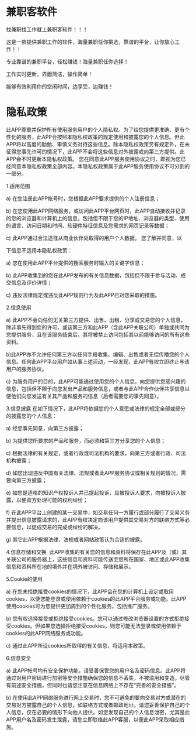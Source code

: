 # 兼职客软件

找兼职找工作就上兼职客软件！！！

这是一款提供兼职工作的软件，海量兼职任你挑选，靠谱的平台，让你放心工作！！

专业靠谱的兼职平台，轻松赚钱！海量兼职任你选择！

工作实时更新，界面简洁，操作简单！

能够有效利用你的空闲时间，边享受，边赚钱！



# 隐私政策

此APP尊重并保护所有使用服务用户的个人隐私权。为了给您提供更准确、更有个性化的服务，此APP会按照本隐私权政策的规定使用和披露您的个人信息。但此APP将以高度的勤勉、审慎义务对待这些信息。除本隐私权政策另有规定外，在未征得您事先许可的情况下，此APP不会将这些信息对外披露或向第三方提供。此APP会不时更新本隐私权政策。 您在同意此APP服务使用协议之时，即视为您已经同意本隐私权政策全部内容。本隐私权政策属于此APP服务使用协议不可分割的一部分。

1.适用范围

a) 在您注册此APP帐号时，您根据此APP要求提供的个人注册信息；

b) 在您使用此APP网络服务，或访问此APP平台网页时，此APP自动接收并记录的您的浏览器和计算机上的信息，包括但不限于您的IP地址、浏览器的类型、使用的语言、访问日期和时间、软硬件特征信息及您需求的网页记录等数据；

c) 此APP通过合法途径从商业伙伴处取得的用户个人数据。 您了解并同意，以

下信息不适用本隐私权政策：

a) 您在使用此APP平台提供的搜索服务时输入的关键字信息；

b) 此APP收集到的您在此APP发布的有关信息数据，包括但不限于参与活动、成交信息及评价详情；

c) 违反法律规定或违反此APP规则行为及此APP已对您采取的措施。

2.信息使用

a) 此APP不会向任何无关第三方提供、出售、出租、分享或交易您的个人信息，除非事先得到您的许可，或该第三方和此APP（含此APP关联公司）单独或共同为您提供服务，且在该服务结束后，其将被禁止访问包括其以前能够访问的所有这些资料。

b)此APP亦不允许任何第三方以任何手段收集、编辑、出售或者无偿传播您的个人信息。任何此APP平台用户如从事上述活动，一经发现，此APP有权立即终止与该用户的服务协议。

c) 为服务用户的目的，此APP可能通过使用您的个人信息，向您提供您感兴趣的信息，包括但不限于向您发出产品和服务信息，或者与此APP合作伙伴共享信息以便他们向您发送有关其产品和服务的信息（后者需要您的事先同意）。

3.信息披露 在如下情况下，此APP将依据您的个人意愿或法律的规定全部或部分的披露您的个人信息：

a) 经您事先同意，向第三方披露；

b) 为提供您所要求的产品和服务，而必须和第三方分享您的个人信息；

c) 根据法律的有关规定，或者行政或司法机构的要求，向第三方或者行政、司法机构披露；

d) 如您出现违反中国有关法律、法规或者此APP服务协议或相关规则的情况，需要向第三方披露；

e) 如您是适格的知识产权投诉人并已提起投诉，应被投诉人要求，向被投诉人披露，以便双方处理可能的权利纠纷；

f) 在此APP平台上创建的某一交易中，如交易任何一方履行或部分履行了交易义务并提出信息披露请求的，此APP有权决定向该用户提供其交易对方的联络方式等必要信息，以促成交易的完成或纠纷的解决。

g) 其它此APP根据法律、法规或者网站政策认为合适的披露。

4.信息存储和交换  此APP收集的有关您的信息和资料将保存在此APP及（或）其关联公司的服务器上，这些信息和资料可能传送至您所在国家、地区或此APP收集信息和资料所在地的境外并在境外被访问、存储和展示。

5.Cookie的使用

a) 在您未拒绝接受cookies的情况下，此APP会在您的计算机上设定或取用cookies，以便您能登录或使用依赖于cookies的此APP平台服务或功能。此APP使用cookies可为您提供更加周到的个性化服务，包括推广服务。

b) 您有权选择接受或拒绝接受cookies。您可以通过修改浏览器设置的方式拒绝接受cookies。但如果您选择拒绝接受cookies，则您可能无法登录或使用依赖于cookies的此APP网络服务或功能。

c) 通过此APP所设cookies所取得的有关信息，将适用本政策。

6.信息安全

a) 此APP帐号均有安全保护功能，请妥善保管您的用户名及密码信息。此APP将通过对用户密码进行加密等安全措施确保您的信息不丢失，不被滥用和变造。尽管有前述安全措施，但同时也请您注意在信息网络上不存在“完善的安全措施”。

b) 在使用此APP网络服务进行网上交易时，您不可避免的要向交易对方或潜在的交易对方披露自己的个人信息，如联络方式或者邮政地址。请您妥善保护自己的个人信息，仅在必要的情形下向他人提供。如您发现自己的个人信息泄密，尤其是此APP用户名及密码发生泄露，请您立即联络此APP客服，以便此APP采取相应措施。
